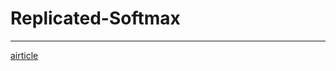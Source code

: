 # Replicated-Softmax

---

[airticle](http://mimno.infosci.cornell.edu/info6150/readings/3856-replicated-softmax-an-undirected-topic-model.pdf)
